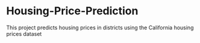 # Housing-Price-Prediction
This project predicts housing prices in districts using the California housing prices dataset
